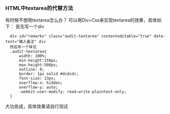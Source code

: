 ### HTML中textarea的代替方法


有时候不想用textarea怎么办？
可以用Div+Css来实现textarea的效果，具体如下：
首先写一个div

```
  div id="remarks" class="audit-textarea" contenteditable="true" data-text="输入备注" div
  然后写一个样式
  .audit-textarea{
      width: 100%;
      min-height:150px;
      max-height:500px;
      outline: 0;
      border: 1px solid #dcdcdc;
      font-size: 13px;
      overflow-x: hidden;
      overflow-y: auto;
      -webkit-user-modify: read-write-plaintext-only;
  }

```
大功告成，具体效果请自行测试
